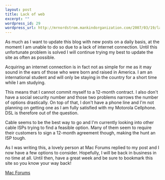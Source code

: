 ```yaml
--- 
layout: post
title: Lack of web
excerpt: ""
wordpress_id: 29
wordpress_url: http://mrnordstrom.mankindorganization.com/2007/03/19/lack-of-web/
---
```

As much as I want to update this blog with new posts on a daily basis, at the moment I am unable to do so due to a lack of internet connection. Until this unfortunate problem is solved I will continue trying my best to update the site as often as possible.

Acquiring an internet connection is in fact not as simple for me as it may sound in the ears of those who were born and raised in America. I am an international student and will only be staying in the country for a short time while I am studying.

<!--more-->This means that I cannot commit myself to a 12-month contract. I also don't have a social security number and those two problems narrows the number of options drastically. On top of that, I don't have a phone line and I'm not planning on getting one as I am fully satisfied with my Motorola Cellphone. DSL is therefore out of the question.

Cable seems to be the best way to go and I'm currently looking into other cable ISPs trying to find a feasible option. Many of them seem to require their customers to sign a 12-month agreement though, making the hunt an ISP tough.

As I was writing this, a lovely person at Mac Forums replied to my post and I now have a few options to consider. Hopefully, I will be back in business in no time at all. Until then, have a great week and be sure to bookmark this site so you know your way back!

<a target="_blank" href="http://forums.macrumors.com/">Mac Forums</a>
